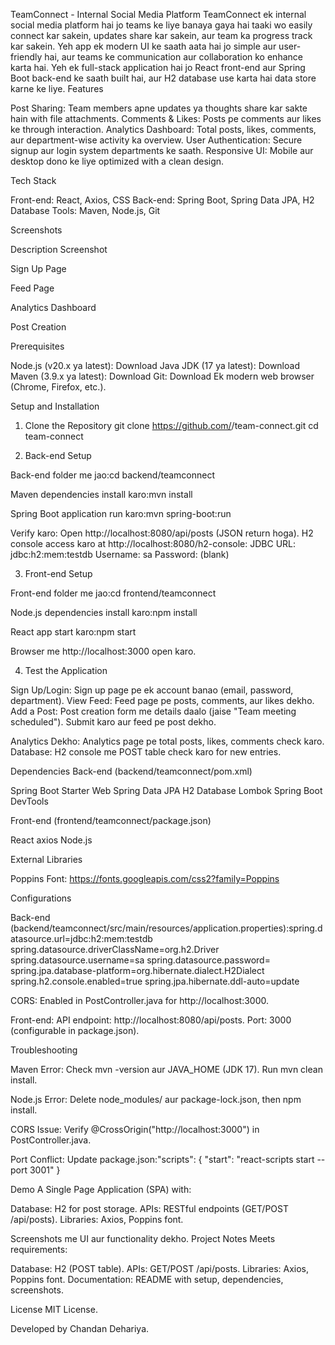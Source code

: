 TeamConnect - Internal Social Media Platform
TeamConnect ek internal social media platform hai jo teams ke liye banaya gaya hai taaki wo easily connect kar sakein, updates share kar sakein, aur team ka progress track kar sakein. Yeh app ek modern UI ke saath aata hai jo simple aur user-friendly hai, aur teams ke communication aur collaboration ko enhance karta hai. Yeh ek full-stack application hai jo React front-end aur Spring Boot back-end ke saath built hai, aur H2 database use karta hai data store karne ke liye.
Features

Post Sharing: Team members apne updates ya thoughts share kar sakte hain with file attachments.
Comments & Likes: Posts pe comments aur likes ke through interaction.
Analytics Dashboard: Total posts, likes, comments, aur department-wise activity ka overview.
User Authentication: Secure signup aur login system departments ke saath.
Responsive UI: Mobile aur desktop dono ke liye optimized with a clean design.

Tech Stack

Front-end: React, Axios, CSS
Back-end: Spring Boot, Spring Data JPA, H2 Database
Tools: Maven, Node.js, Git

Screenshots



Description
Screenshot



Sign Up Page



Feed Page



Analytics Dashboard



Post Creation



Prerequisites

Node.js (v20.x ya latest): Download
Java JDK (17 ya latest): Download
Maven (3.9.x ya latest): Download
Git: Download
Ek modern web browser (Chrome, Firefox, etc.).

Setup and Installation
1. Clone the Repository
git clone https://github.com/<tumhara-username>/team-connect.git
cd team-connect

2. Back-end Setup

Back-end folder me jao:cd backend/teamconnect


Maven dependencies install karo:mvn install


Spring Boot application run karo:mvn spring-boot:run


Verify karo:
Open http://localhost:8080/api/posts (JSON return hoga).
H2 console access karo at http://localhost:8080/h2-console:
JDBC URL: jdbc:h2:mem:testdb
Username: sa
Password: (blank)





3. Front-end Setup

Front-end folder me jao:cd frontend/teamconnect


Node.js dependencies install karo:npm install


React app start karo:npm start


Browser me http://localhost:3000 open karo.

4. Test the Application

Sign Up/Login: Sign up page pe ek account banao (email, password, department).
View Feed: Feed page pe posts, comments, aur likes dekho.
Add a Post:
Post creation form me details daalo (jaise "Team meeting scheduled").
Submit karo aur feed pe post dekho.


Analytics Dekho: Analytics page pe total posts, likes, comments check karo.
Database: H2 console me POST table check karo for new entries.

Dependencies
Back-end (backend/teamconnect/pom.xml)

Spring Boot Starter Web
Spring Data JPA
H2 Database
Lombok
Spring Boot DevTools

Front-end (frontend/teamconnect/package.json)

React
axios
Node.js

External Libraries

Poppins Font: https://fonts.googleapis.com/css2?family=Poppins

Configurations

Back-end (backend/teamconnect/src/main/resources/application.properties):spring.datasource.url=jdbc:h2:mem:testdb
spring.datasource.driverClassName=org.h2.Driver
spring.datasource.username=sa
spring.datasource.password=
spring.jpa.database-platform=org.hibernate.dialect.H2Dialect
spring.h2.console.enabled=true
spring.jpa.hibernate.ddl-auto=update


CORS: Enabled in PostController.java for http://localhost:3000.


Front-end:
API endpoint: http://localhost:8080/api/posts.
Port: 3000 (configurable in package.json).



Troubleshooting

Maven Error:
Check mvn -version aur JAVA_HOME (JDK 17).
Run mvn clean install.


Node.js Error:
Delete node_modules/ aur package-lock.json, then npm install.


CORS Issue:
Verify @CrossOrigin("http://localhost:3000") in PostController.java.


Port Conflict:
Update package.json:"scripts": {
  "start": "react-scripts start --port 3001"
}





Demo
A Single Page Application (SPA) with:

Database: H2 for post storage.
APIs: RESTful endpoints (GET/POST /api/posts).
Libraries: Axios, Poppins font.

Screenshots me UI aur functionality dekho.
Project Notes
Meets requirements:

Database: H2 (POST table).
APIs: GET/POST /api/posts.
Libraries: Axios, Poppins font.
Documentation: README with setup, dependencies, screenshots.

License
MIT License.

Developed by Chandan Dehariya.

